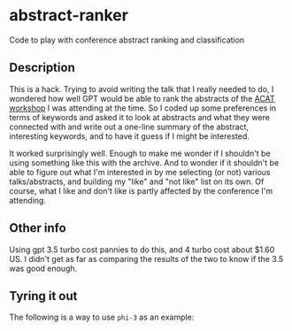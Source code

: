 # abstract-ranker
Code to play with conference abstract ranking and classification

## Description

This is a hack. Trying to avoid writing the talk that I really needed to do, I wondered how well GPT would be able to rank the abstracts of the [ACAT workshop](https://indico.cern.ch/event/1330797) I was attending at the time. So I coded up some preferences in terms of keywords and asked it to look at abstracts and what they were connected with and write out a one-line summary of the abstract, interesting keywords, and to have it guess if I might be interested.

It worked surprisingly well. Enough to make me wonder if I shouldn't be using something like this with the archive. And to wonder if it shouldn't be able to figure out what I'm interested in by me selecting (or not) various talks/abstracts, and building my "like" and "not like" list on its own. Of course, what I like and don't like is partly affected by the conference I'm attending.

## Other info

Using gpt 3.5 turbo cost pannies to do this, and 4 turbo cost about $1.60 US. I didn't get as far as comparing the results of the two to know if the 3.5 was good enough.

## Tyring it out

The following is a way to use `phi-3` as an example:

```bash
```